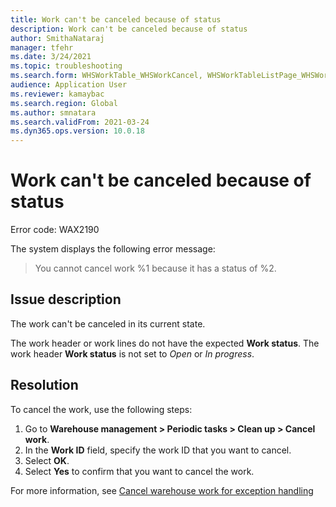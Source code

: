 ```yaml
---
title: Work can't be canceled because of status
description: Work can't be canceled because of status
author: SmithaNataraj
manager: tfehr
ms.date: 3/24/2021
ms.topic: troubleshooting
ms.search.form: WHSWorkTable_WHSWorkCancel, WHSWorkTableListPage_WHSWorkCancel
audience: Application User
ms.reviewer: kamaybac
ms.search.region: Global
ms.author: smnatara
ms.search.validFrom: 2021-03-24
ms.dyn365.ops.version: 10.0.18
---
```


# Work can't be canceled because of status

Error code: WAX2190

The system displays the following error message:

> You cannot cancel work %1 because it has a status of %2.

## Issue description

The work can't be canceled in its current state.

The work header or work lines do not have the expected **Work status**. The work header **Work status** is not set to *Open* or *In progress*.

## Resolution

To cancel the work, use the following steps:

1. Go to **Warehouse management \> Periodic tasks \> Clean up \> Cancel work**.
1. In the **Work ID** field, specify the work ID that you want to cancel.
1. Select **OK**.
1. Select **Yes** to confirm that you want to cancel the work.

For more information, see [Cancel warehouse work for exception handling](../../warehousing/cancel-warehouse-work.md)
